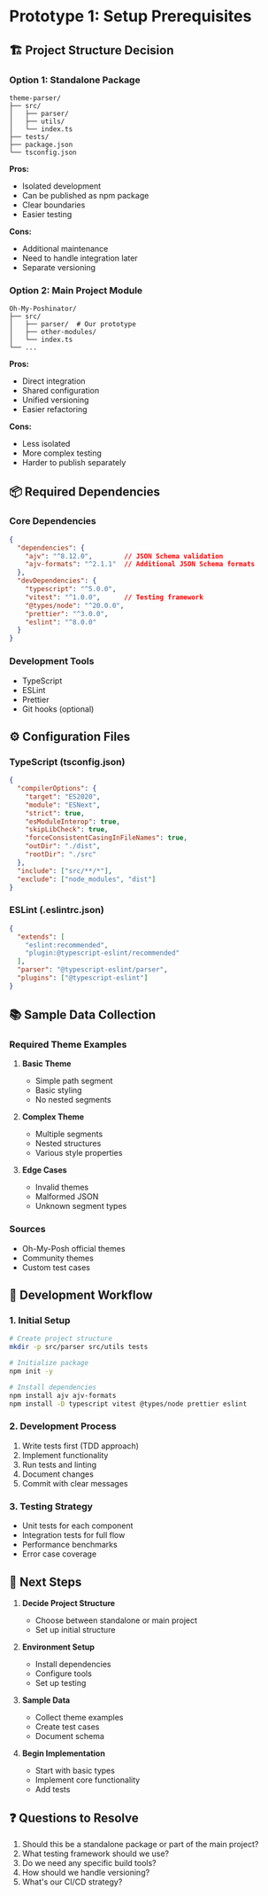 # Prototype 1: Setup Prerequisites

## 🏗️ Project Structure Decision

### Option 1: Standalone Package
```
theme-parser/
├── src/
│   ├── parser/
│   ├── utils/
│   └── index.ts
├── tests/
├── package.json
└── tsconfig.json
```

**Pros:**
- Isolated development
- Can be published as npm package
- Clear boundaries
- Easier testing

**Cons:**
- Additional maintenance
- Need to handle integration later
- Separate versioning

### Option 2: Main Project Module
```
Oh-My-Poshinator/
├── src/
│   ├── parser/  # Our prototype
│   ├── other-modules/
│   └── index.ts
└── ...
```

**Pros:**
- Direct integration
- Shared configuration
- Unified versioning
- Easier refactoring

**Cons:**
- Less isolated
- More complex testing
- Harder to publish separately

## 📦 Required Dependencies

### Core Dependencies
```json
{
  "dependencies": {
    "ajv": "^8.12.0",        // JSON Schema validation
    "ajv-formats": "^2.1.1"  // Additional JSON Schema formats
  },
  "devDependencies": {
    "typescript": "^5.0.0",
    "vitest": "^1.0.0",      // Testing framework
    "@types/node": "^20.0.0",
    "prettier": "^3.0.0",
    "eslint": "^8.0.0"
  }
}
```

### Development Tools
- TypeScript
- ESLint
- Prettier
- Git hooks (optional)

## ⚙️ Configuration Files

### TypeScript (tsconfig.json)
```json
{
  "compilerOptions": {
    "target": "ES2020",
    "module": "ESNext",
    "strict": true,
    "esModuleInterop": true,
    "skipLibCheck": true,
    "forceConsistentCasingInFileNames": true,
    "outDir": "./dist",
    "rootDir": "./src"
  },
  "include": ["src/**/*"],
  "exclude": ["node_modules", "dist"]
}
```

### ESLint (.eslintrc.json)
```json
{
  "extends": [
    "eslint:recommended",
    "plugin:@typescript-eslint/recommended"
  ],
  "parser": "@typescript-eslint/parser",
  "plugins": ["@typescript-eslint"]
}
```

## 📚 Sample Data Collection

### Required Theme Examples
1. **Basic Theme**
   - Simple path segment
   - Basic styling
   - No nested segments

2. **Complex Theme**
   - Multiple segments
   - Nested structures
   - Various style properties

3. **Edge Cases**
   - Invalid themes
   - Malformed JSON
   - Unknown segment types

### Sources
- Oh-My-Posh official themes
- Community themes
- Custom test cases

## 🚀 Development Workflow

### 1. Initial Setup
```bash
# Create project structure
mkdir -p src/parser src/utils tests

# Initialize package
npm init -y

# Install dependencies
npm install ajv ajv-formats
npm install -D typescript vitest @types/node prettier eslint
```

### 2. Development Process
1. Write tests first (TDD approach)
2. Implement functionality
3. Run tests and linting
4. Document changes
5. Commit with clear messages

### 3. Testing Strategy
- Unit tests for each component
- Integration tests for full flow
- Performance benchmarks
- Error case coverage

## 📝 Next Steps

1. **Decide Project Structure**
   - Choose between standalone or main project
   - Set up initial structure

2. **Environment Setup**
   - Install dependencies
   - Configure tools
   - Set up testing

3. **Sample Data**
   - Collect theme examples
   - Create test cases
   - Document schema

4. **Begin Implementation**
   - Start with basic types
   - Implement core functionality
   - Add tests

## ❓ Questions to Resolve

1. Should this be a standalone package or part of the main project?
2. What testing framework should we use?
3. Do we need any specific build tools?
4. How should we handle versioning?
5. What's our CI/CD strategy? 